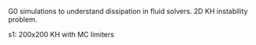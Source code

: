 G0 simulations to understand dissipation in fluid solvers. 2D KH
instability problem.

s1: 200x200 KH with MC limiters
